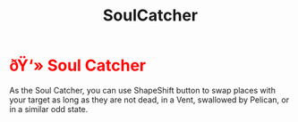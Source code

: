 ﻿---
lang: en-US
title: SoulCatcher
prev: Shapemaster
next: Swooper
---
# <font color="red">ðŸ‘» <b>Soul Catcher</b></font> <Badge text="Concealing" type="tip" vertical="middle"/>

As the Soul Catcher, you can use ShapeShift button to swap places with your target as long as they are not dead, in a Vent, swallowed by Pelican, or in a similar odd state.<br>
